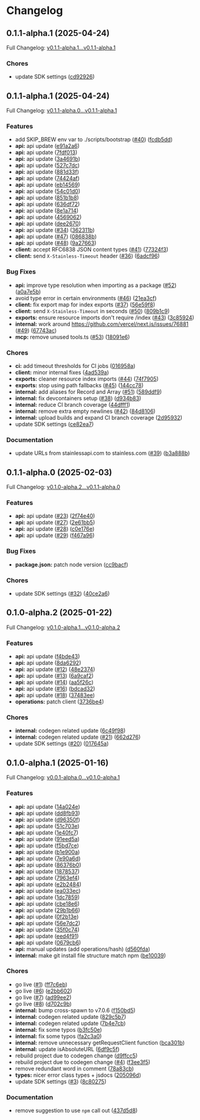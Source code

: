 # Changelog

## 0.1.1-alpha.1 (2025-04-24)

Full Changelog: [v0.1.1-alpha.1...v0.1.1-alpha.1](https://github.com/jstz-dev/jstz-client/compare/v0.1.1-alpha.1...v0.1.1-alpha.1)

### Chores

* update SDK settings ([cd92926](https://github.com/jstz-dev/jstz-client/commit/cd92926668636132566416db8e700cc105e9a58e))

## 0.1.1-alpha.1 (2025-04-24)

Full Changelog: [v0.1.1-alpha.0...v0.1.1-alpha.1](https://github.com/jstz-dev/jstz-client/compare/v0.1.1-alpha.0...v0.1.1-alpha.1)

### Features

* add SKIP_BREW env var to ./scripts/bootstrap ([#40](https://github.com/jstz-dev/jstz-client/issues/40)) ([fcdb5dd](https://github.com/jstz-dev/jstz-client/commit/fcdb5dd28878a81089d4a898575d5a5e157ec8dd))
* **api:** api update ([e91a2a6](https://github.com/jstz-dev/jstz-client/commit/e91a2a65103e28f735ab1a5d886c41390ca70a2c))
* **api:** api update ([7fdf013](https://github.com/jstz-dev/jstz-client/commit/7fdf01337c36b812763d5979cb3cb96ce373ad3c))
* **api:** api update ([3a4691b](https://github.com/jstz-dev/jstz-client/commit/3a4691b1bb511cfe102ecf9c81409d2e25c64df8))
* **api:** api update ([527c7dc](https://github.com/jstz-dev/jstz-client/commit/527c7dcd0a4bf45b6a77229824bff9fc2dbf2b5a))
* **api:** api update ([881d33f](https://github.com/jstz-dev/jstz-client/commit/881d33f87c84f97b554db16c7a5da61e4dd325a3))
* **api:** api update ([74424af](https://github.com/jstz-dev/jstz-client/commit/74424af176240c2539cd6900f7d57a10d92dc9d3))
* **api:** api update ([eb14569](https://github.com/jstz-dev/jstz-client/commit/eb14569d27a8bef087f0eee2cd3d8d7741a64d80))
* **api:** api update ([54c01d0](https://github.com/jstz-dev/jstz-client/commit/54c01d03cbaf37471bfd1820852ac1b9d198a79c))
* **api:** api update ([851b1b8](https://github.com/jstz-dev/jstz-client/commit/851b1b843efc87475ebcabfdc3d69e4a96fded7c))
* **api:** api update ([636df72](https://github.com/jstz-dev/jstz-client/commit/636df72a7e2d88af65cde00c80bb65833d1fa03a))
* **api:** api update ([8e1a714](https://github.com/jstz-dev/jstz-client/commit/8e1a71486a6b0ef41c5ed736d17c9e2394f9454a))
* **api:** api update ([4569062](https://github.com/jstz-dev/jstz-client/commit/45690624cfc948ae1a3f4d9f4aa6c9e768624691))
* **api:** api update ([dee2670](https://github.com/jstz-dev/jstz-client/commit/dee26700a0dd3fe69bc8db38ecf573ac879ebbf3))
* **api:** api update ([#34](https://github.com/jstz-dev/jstz-client/issues/34)) ([362311b](https://github.com/jstz-dev/jstz-client/commit/362311b107cce988404a4baaf494183b591e63bb))
* **api:** api update ([#47](https://github.com/jstz-dev/jstz-client/issues/47)) ([086838b](https://github.com/jstz-dev/jstz-client/commit/086838bc6bb8a5777c1980fa11302b04aaa985b8))
* **api:** api update ([#48](https://github.com/jstz-dev/jstz-client/issues/48)) ([9a27663](https://github.com/jstz-dev/jstz-client/commit/9a27663e766a7df0e623cf4f8b43437dbb569c10))
* **client:** accept RFC6838 JSON content types ([#41](https://github.com/jstz-dev/jstz-client/issues/41)) ([77324f3](https://github.com/jstz-dev/jstz-client/commit/77324f352519cf91c426bea6ba3be699cfd7569b))
* **client:** send `X-Stainless-Timeout` header ([#36](https://github.com/jstz-dev/jstz-client/issues/36)) ([6adcf96](https://github.com/jstz-dev/jstz-client/commit/6adcf96cab2a4b2294cf4fd43f33ab281d8d6a0c))


### Bug Fixes

* **api:** improve type resolution when importing as a package ([#52](https://github.com/jstz-dev/jstz-client/issues/52)) ([a0a7e5b](https://github.com/jstz-dev/jstz-client/commit/a0a7e5b7d5c4d70d3be8089c0b99390ad57d5394))
* avoid type error in certain environments ([#46](https://github.com/jstz-dev/jstz-client/issues/46)) ([21ea3cf](https://github.com/jstz-dev/jstz-client/commit/21ea3cf2f1ed93f3f8657bf130511287d19f139e))
* **client:** fix export map for index exports ([#37](https://github.com/jstz-dev/jstz-client/issues/37)) ([56e59f8](https://github.com/jstz-dev/jstz-client/commit/56e59f831aa9fdca71ff4f58f7903910e2de6144))
* **client:** send `X-Stainless-Timeout` in seconds ([#50](https://github.com/jstz-dev/jstz-client/issues/50)) ([809b1c9](https://github.com/jstz-dev/jstz-client/commit/809b1c904d163f0fdade9a189dc81e90ae2f4130))
* **exports:** ensure resource imports don't require /index ([#43](https://github.com/jstz-dev/jstz-client/issues/43)) ([3c85924](https://github.com/jstz-dev/jstz-client/commit/3c8592424749287d57f79584adef100423d92ace))
* **internal:** work around https://github.com/vercel/next.js/issues/76881 ([#49](https://github.com/jstz-dev/jstz-client/issues/49)) ([67743ac](https://github.com/jstz-dev/jstz-client/commit/67743ace1a70b17ed95e5809d1c5eb443d34c12f))
* **mcp:** remove unused tools.ts ([#53](https://github.com/jstz-dev/jstz-client/issues/53)) ([18091e6](https://github.com/jstz-dev/jstz-client/commit/18091e60b2612e53b8befdb31c44464aac81b58b))


### Chores

* **ci:** add timeout thresholds for CI jobs ([016958a](https://github.com/jstz-dev/jstz-client/commit/016958a48bdbe3919c556dee55a46136f9f899ef))
* **client:** minor internal fixes ([4ad539a](https://github.com/jstz-dev/jstz-client/commit/4ad539ab81a3004647be80ba1639a82769bc5474))
* **exports:** cleaner resource index imports ([#44](https://github.com/jstz-dev/jstz-client/issues/44)) ([74f7905](https://github.com/jstz-dev/jstz-client/commit/74f79055def6b4994acc0c012179e1d4ed8bf788))
* **exports:** stop using path fallbacks ([#45](https://github.com/jstz-dev/jstz-client/issues/45)) ([144cc78](https://github.com/jstz-dev/jstz-client/commit/144cc78834b4a38afbe4a59bd78ade5be06531cd))
* **internal:** add aliases for Record and Array ([#51](https://github.com/jstz-dev/jstz-client/issues/51)) ([589ddf9](https://github.com/jstz-dev/jstz-client/commit/589ddf977851aa9ea8f57d3a5f0f23f7ac8b59c3))
* **internal:** fix devcontainers setup ([#38](https://github.com/jstz-dev/jstz-client/issues/38)) ([d934b83](https://github.com/jstz-dev/jstz-client/commit/d934b83ffcce6787885653ccc3fa13293f349643))
* **internal:** reduce CI branch coverage ([44dfff1](https://github.com/jstz-dev/jstz-client/commit/44dfff14d0407f99d65c6b156988d0acee9cc8c5))
* **internal:** remove extra empty newlines ([#42](https://github.com/jstz-dev/jstz-client/issues/42)) ([84d8106](https://github.com/jstz-dev/jstz-client/commit/84d8106229e4cd0a5776eaf4fd3919de73e4bbaa))
* **internal:** upload builds and expand CI branch coverage ([2d95932](https://github.com/jstz-dev/jstz-client/commit/2d9593200c3fcbdac2eb257531bb5384db86b6a3))
* update SDK settings ([ce82ea7](https://github.com/jstz-dev/jstz-client/commit/ce82ea7f24d44c85eb9e53b0d3049bcfa1b09660))


### Documentation

* update URLs from stainlessapi.com to stainless.com ([#39](https://github.com/jstz-dev/jstz-client/issues/39)) ([b3a888b](https://github.com/jstz-dev/jstz-client/commit/b3a888b470542161ad8327cf830c91f6c884d06d))

## 0.1.1-alpha.0 (2025-02-03)

Full Changelog: [v0.1.0-alpha.2...v0.1.1-alpha.0](https://github.com/jstz-dev/jstz-client/compare/v0.1.0-alpha.2...v0.1.1-alpha.0)

### Features

* **api:** api update ([#23](https://github.com/jstz-dev/jstz-client/issues/23)) ([2f74e40](https://github.com/jstz-dev/jstz-client/commit/2f74e407dd4a5acd75a6481a209b74b87414a160))
* **api:** api update ([#27](https://github.com/jstz-dev/jstz-client/issues/27)) ([2e61bb5](https://github.com/jstz-dev/jstz-client/commit/2e61bb576da2e57be0afe245e58926da889d9f80))
* **api:** api update ([#28](https://github.com/jstz-dev/jstz-client/issues/28)) ([c0e176e](https://github.com/jstz-dev/jstz-client/commit/c0e176e46d7142fc3930a05717cae1d77d8cc95d))
* **api:** api update ([#29](https://github.com/jstz-dev/jstz-client/issues/29)) ([f467a96](https://github.com/jstz-dev/jstz-client/commit/f467a96a7c65f662d1ee8b5764ef820d2eb8e0d4))


### Bug Fixes

* **package.json:** patch node version ([cc9bacf](https://github.com/jstz-dev/jstz-client/commit/cc9bacf90420bd2d2ad8b7c2994a2475a1fc6720))


### Chores

* update SDK settings ([#32](https://github.com/jstz-dev/jstz-client/issues/32)) ([40ce2a6](https://github.com/jstz-dev/jstz-client/commit/40ce2a68856f3f473dbec7043d60edf3636193d4))

## 0.1.0-alpha.2 (2025-01-22)

Full Changelog: [v0.1.0-alpha.1...v0.1.0-alpha.2](https://github.com/jstz-dev/jstz-client/compare/v0.1.0-alpha.1...v0.1.0-alpha.2)

### Features

* **api:** api update ([f4bde43](https://github.com/jstz-dev/jstz-client/commit/f4bde434410b374998e293f3a224317e4f3f83b2))
* **api:** api update ([8da6292](https://github.com/jstz-dev/jstz-client/commit/8da62924f5c4d7b2e7b119a4fa994fc29cfd4d93))
* **api:** api update ([#12](https://github.com/jstz-dev/jstz-client/issues/12)) ([48e2374](https://github.com/jstz-dev/jstz-client/commit/48e237498d03793d99a0517d019799d29884c772))
* **api:** api update ([#13](https://github.com/jstz-dev/jstz-client/issues/13)) ([6a9caf2](https://github.com/jstz-dev/jstz-client/commit/6a9caf2d95d1484b1863c0153e7f52128bd9579e))
* **api:** api update ([#14](https://github.com/jstz-dev/jstz-client/issues/14)) ([aa5f26c](https://github.com/jstz-dev/jstz-client/commit/aa5f26ca091f93d25cfc574057e311e9db59cff4))
* **api:** api update ([#16](https://github.com/jstz-dev/jstz-client/issues/16)) ([bdcad32](https://github.com/jstz-dev/jstz-client/commit/bdcad320e76802b92197a42be8a08b793fa570b5))
* **api:** api update ([#18](https://github.com/jstz-dev/jstz-client/issues/18)) ([37483ee](https://github.com/jstz-dev/jstz-client/commit/37483eebb318d27a6d5503fcf0d5fc1517db7de4))
* **operations:** patch client ([3736be4](https://github.com/jstz-dev/jstz-client/commit/3736be447900e248d0c93109a1226d2e13b105ae))


### Chores

* **internal:** codegen related update ([6c49f98](https://github.com/jstz-dev/jstz-client/commit/6c49f988892aeb3f7023b6f1878fd993eca64fcd))
* **internal:** codegen related update ([#21](https://github.com/jstz-dev/jstz-client/issues/21)) ([662d276](https://github.com/jstz-dev/jstz-client/commit/662d27670ed2228c9fa0f6b6bd167792ca34cf7d))
* update SDK settings ([#20](https://github.com/jstz-dev/jstz-client/issues/20)) ([017645a](https://github.com/jstz-dev/jstz-client/commit/017645a656815fc2341257f5b5bd4ec17eb08f6e))

## 0.1.0-alpha.1 (2025-01-16)

Full Changelog: [v0.0.1-alpha.0...v0.1.0-alpha.1](https://github.com/jstz-dev/jstz-client/compare/v0.0.1-alpha.0...v0.1.0-alpha.1)

### Features

* **api:** api update ([14a024e](https://github.com/jstz-dev/jstz-client/commit/14a024e8a814aa0bff50f7836a476a03573359b5))
* **api:** api update ([dd8fb93](https://github.com/jstz-dev/jstz-client/commit/dd8fb93528f2b7543eca9e1b718ef7e73349076d))
* **api:** api update ([d96350f](https://github.com/jstz-dev/jstz-client/commit/d96350fae43287f685984f807dd3a864b55d56df))
* **api:** api update ([51c703e](https://github.com/jstz-dev/jstz-client/commit/51c703e50f35efb8823fb642d177bbda6f7f72d3))
* **api:** api update ([1e40fc7](https://github.com/jstz-dev/jstz-client/commit/1e40fc7d8260f51c7491dbeb5fa6b97b215c8d81))
* **api:** api update ([91eed5a](https://github.com/jstz-dev/jstz-client/commit/91eed5a8a6c25e715b0a037e97ed8c7c1fe1b309))
* **api:** api update ([f5bd7ce](https://github.com/jstz-dev/jstz-client/commit/f5bd7ceaf9a251f1bea6c022e66973c411d2e5af))
* **api:** api update ([b1e900a](https://github.com/jstz-dev/jstz-client/commit/b1e900a96df2503747d9728f7db2757899cdf71b))
* **api:** api update ([7e90a6d](https://github.com/jstz-dev/jstz-client/commit/7e90a6d1ec5d8a4675ffb777d0e733659a921cf0))
* **api:** api update ([86376b0](https://github.com/jstz-dev/jstz-client/commit/86376b0c4bb6bba1b21b9763ffd8725fe2146236))
* **api:** api update ([1878537](https://github.com/jstz-dev/jstz-client/commit/18785377d55ff45ca9d8c024537e2ad7ec694d46))
* **api:** api update ([7963ef4](https://github.com/jstz-dev/jstz-client/commit/7963ef44c887e71f7f81478a558fb96db9cb5e3b))
* **api:** api update ([e2b2484](https://github.com/jstz-dev/jstz-client/commit/e2b2484a06a3928b095f2ee8ec2b1d430ac6aef5))
* **api:** api update ([ea033ec](https://github.com/jstz-dev/jstz-client/commit/ea033ec7f9f0af3893cecb30f222db216e308b86))
* **api:** api update ([1dc7859](https://github.com/jstz-dev/jstz-client/commit/1dc7859eb1c51dd0e4a6e3f605cb562362f71f9c))
* **api:** api update ([cbe18e6](https://github.com/jstz-dev/jstz-client/commit/cbe18e656a889f91ca6a7c8bdab4cf06f553b73a))
* **api:** api update ([29b1b66](https://github.com/jstz-dev/jstz-client/commit/29b1b66893cc564cfd7ce576540783e377d8d8ef))
* **api:** api update ([0f2b13e](https://github.com/jstz-dev/jstz-client/commit/0f2b13e4f7569a62db7fb93d64b6f12f1332e7de))
* **api:** api update ([56e7dc2](https://github.com/jstz-dev/jstz-client/commit/56e7dc297ae400070c2b7d6ae9a7d2f737eda112))
* **api:** api update ([35f0c74](https://github.com/jstz-dev/jstz-client/commit/35f0c7434ba7f82ad3d58b88992ba773e4e18bad))
* **api:** api update ([eed4f91](https://github.com/jstz-dev/jstz-client/commit/eed4f91c67e5c5ab09dbd701a48923693d911114))
* **api:** api update ([0679cb6](https://github.com/jstz-dev/jstz-client/commit/0679cb63f80237b9ccdd08b1e06207f35f1b75a7))
* **api:** manual updates (add operations/hash) ([d560fda](https://github.com/jstz-dev/jstz-client/commit/d560fda140360a2e7b1fac2632810750db2aa50a))
* **internal:** make git install file structure match npm ([be10039](https://github.com/jstz-dev/jstz-client/commit/be10039052b0fa3065d416f76d152ea4e89fca17))


### Chores

* go live ([#1](https://github.com/jstz-dev/jstz-client/issues/1)) ([ff7c6eb](https://github.com/jstz-dev/jstz-client/commit/ff7c6ebb5333c7d3983b09afdd8b1648a6640793))
* go live ([#6](https://github.com/jstz-dev/jstz-client/issues/6)) ([e2bb602](https://github.com/jstz-dev/jstz-client/commit/e2bb602a7eb3a3896aff886b39352a7e3b805d2b))
* go live ([#7](https://github.com/jstz-dev/jstz-client/issues/7)) ([ad99ee2](https://github.com/jstz-dev/jstz-client/commit/ad99ee2680968d5d1809e2909f2b394665ed21bd))
* go live ([#8](https://github.com/jstz-dev/jstz-client/issues/8)) ([d702c9b](https://github.com/jstz-dev/jstz-client/commit/d702c9ba0553d2bc7d2c34fd224e532ef18cd485))
* **internal:** bump cross-spawn to v7.0.6 ([f150bd5](https://github.com/jstz-dev/jstz-client/commit/f150bd56ac586edec8ffa3770474bbf6be2f7ff2))
* **internal:** codegen related update ([829c5b7](https://github.com/jstz-dev/jstz-client/commit/829c5b7eb428da486acfe0e83e4acc185a885350))
* **internal:** codegen related update ([7b4e7cb](https://github.com/jstz-dev/jstz-client/commit/7b4e7cbea6e40b98e98b988800a60e830e2947aa))
* **internal:** fix some typos ([b3fc50e](https://github.com/jstz-dev/jstz-client/commit/b3fc50e449ce5c57aaee8fd6b0082528ec727de8))
* **internal:** fix some typos ([fa2c3a0](https://github.com/jstz-dev/jstz-client/commit/fa2c3a07c4dbf322f46c3c9f88df257f25b7c8a6))
* **internal:** remove unnecessary getRequestClient function ([bca301b](https://github.com/jstz-dev/jstz-client/commit/bca301b98b6126daf7182ac248ee966479302598))
* **internal:** update isAbsoluteURL ([6df9c5f](https://github.com/jstz-dev/jstz-client/commit/6df9c5fb1623c5328d9e40f5208d7a533544dbec))
* rebuild project due to codegen change ([d9ffcc5](https://github.com/jstz-dev/jstz-client/commit/d9ffcc59f5bcb578605730938fe650cb9c7f98c0))
* rebuild project due to codegen change ([#4](https://github.com/jstz-dev/jstz-client/issues/4)) ([f3ee3f5](https://github.com/jstz-dev/jstz-client/commit/f3ee3f57d2fe0b2d48c03b5bc5af29d1472fbe78))
* remove redundant word in comment ([78a83cb](https://github.com/jstz-dev/jstz-client/commit/78a83cba241343d63b45f7ca20ab8d61f9938a27))
* **types:** nicer error class types + jsdocs ([205096d](https://github.com/jstz-dev/jstz-client/commit/205096dbdbc16597f04a7837f2a53ce8d3c0189d))
* update SDK settings ([#3](https://github.com/jstz-dev/jstz-client/issues/3)) ([8c80275](https://github.com/jstz-dev/jstz-client/commit/8c80275961a491e8b0cd3cc718e8906458c10080))


### Documentation

* remove suggestion to use `npm` call out ([437d5d8](https://github.com/jstz-dev/jstz-client/commit/437d5d85bb1f1fe50043f43ad75ff84311d8ae12))
